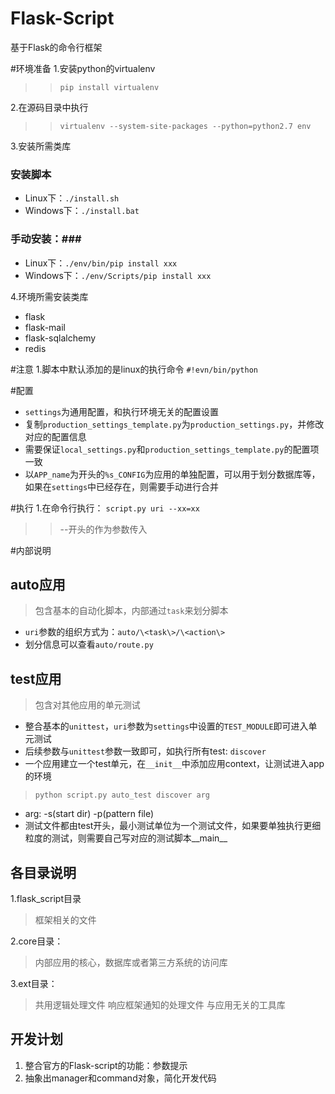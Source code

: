 Flask-Script
============

基于Flask的命令行框架

#环境准备
1.安装python的virtualenv
>>`pip install virtualenv`

2.在源码目录中执行
>>`virtualenv --system-site-packages --python=python2.7 env`

3.安装所需类库
### 安装脚本 ###
* Linux下：`./install.sh`
* Windows下：`./install.bat`

### 手动安装：###
* Linux下：`./env/bin/pip install xxx`
* Windows下：`./env/Scripts/pip install xxx`

4.环境所需安装类库
* flask
* flask-mail
* flask-sqlalchemy
* redis

#注意
1.脚本中默认添加的是linux的执行命令
`#!evn/bin/python`

#配置
* `settings`为通用配置，和执行环境无关的配置设置
* 复制`production_settings_template.py`为`production_settings.py`，并修改对应的配置信息
* 需要保证`local_settings.py`和`production_settings_template.py`的配置项一致
* 以`APP_name`为开头的`%s_CONFIG`为应用的单独配置，可以用于划分数据库等，如果在`settings`中已经存在，则需要手动进行合并

#执行
1.在命令行执行：
`script.py uri --xx=xx`

>> --开头的作为参数传入

#内部说明
## auto应用
> 包含基本的自动化脚本，内部通过`task`来划分脚本

* `uri`参数的组织方式为：`auto/\<task\>/\<action\>`
* 划分信息可以查看`auto/route.py `

## test应用
> 包含对其他应用的单元测试

* 整合基本的`unittest`，`uri`参数为`settings`中设置的`TEST_MODULE`即可进入单元测试
* 后续参数与`unittest`参数一致即可，如执行所有test: `discover`
* 一个应用建立一个test单元，在`__init__`中添加应用context，让测试进入app的环境

> `python script.py auto_test discover arg `

* arg: -s(start dir) -p(pattern file)
* 测试文件都由test开头，最小测试单位为一个测试文件，如果要单独执行更细粒度的测试，则需要自己写对应的测试脚本__main__

## 各目录说明
1.flask_script目录
> 框架相关的文件

2.core目录：
> 内部应用的核心，数据库或者第三方系统的访问库

3.ext目录：
> 共用逻辑处理文件
> 响应框架通知的处理文件
> 与应用无关的工具库

## 开发计划
1. 整合官方的Flask-script的功能：参数提示
2. 抽象出manager和command对象，简化开发代码
